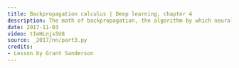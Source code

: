 ```yaml
---
title: Backpropagation calculus | Deep learning, chapter 4
description: The math of backpropagation, the algorithm by which neural networks learn.
date: 2017-11-03
video: tIeHLnjs5U8
source: _2017/nn/part3.py
credits:
- Lesson by Grant Sanderson
---
```

